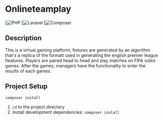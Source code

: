 Onlineteamplay
===============================

[![PHP]()
[![Laravel]()
[![Composer]()

Description
-------------------------------------

This is a virtual gaming platform, fixtures are generated by an algorithm that's a replica of the formatt used in generating the english premier league fieatures. Players are paired head to head and play matches on FIFA video games. After the games, managers have the functionality to enter the results of each games.

Project Setup
-------------------------------------

    composer install



1. `cd` to the project directory
2. Install development dependencies: `composer install`

